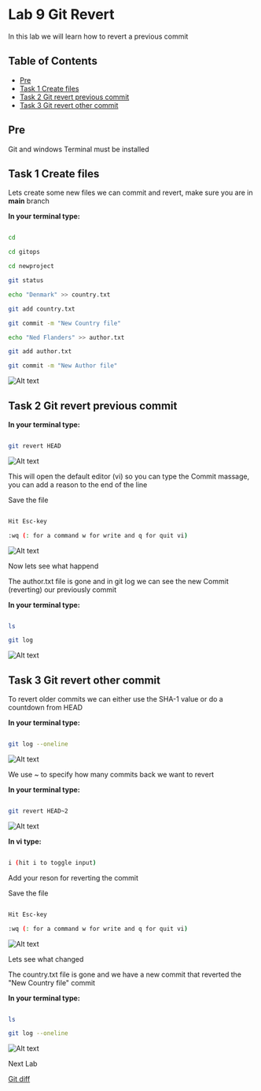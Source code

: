 # Lab 9 Git Revert

In this lab we will learn how to revert a previous commit

## Table of Contents

- [Pre](#pre)
- [Task 1 Create files](#task-1-create-files)
- [Task 2 Git revert previous commit](#task-2-git-revert-previous-commit)
- [Task 3 Git revert other commit](#task-3-revert-other-commit)

## Pre

Git and windows Terminal must be installed

## Task 1 Create files

Lets create some new files we can commit and revert, make sure you are in __main__ branch

__In your terminal type:__

```bash

cd

cd gitops

cd newproject

git status

echo "Denmark" >> country.txt

git add country.txt

git commit -m "New Country file"

echo "Ned Flanders" >> author.txt

git add author.txt

git commit -m "New Author file"

```

![Alt text](pics/001_create_files.png?raw=true "Create files")

## Task 2 Git revert previous commit

__In your terminal type:__

```bash

git revert HEAD

```

![Alt text](pics/002_git_revert.png?raw=true "git revert")

This will open the default editor (vi) so you can type the Commit massage, you can add a reason to the end of the line

Save the file

```bash

Hit Esc-key

:wq (: for a command w for write and q for quit vi)

```

![Alt text](pics/003_git_revert_commit_message.png?raw=true "git revert commit message")

Now lets see what happend

The author.txt file is gone and in git log we can see the new Commit (reverting) our previously commit

__In your terminal type:__

```bash

ls

git log

```

![Alt text](pics/004_git_revert_log.png?raw=true "git revert")

## Task 3 Git revert other commit

To revert older commits we can either use the SHA-1 value or do a countdown from HEAD

__In your terminal type:__

```bash

git log --oneline

```

![Alt text](pics/005_git_log.png?raw=true "git log")

We use ~ to specify how many commits back we want to revert

__In your terminal type:__

```bash

git revert HEAD~2

```

![Alt text](pics/006_git_revert_HEAD_2.png?raw=true "git revert HEAD-2")

__In vi type:__

```bash

i (hit i to toggle input)

```

Add your reson for reverting the commit

Save the file

```bash

Hit Esc-key

:wq (: for a command w for write and q for quit vi)

```

![Alt text](pics/007_git_revert_HEAD_2_comment.png?raw=true "git revert HEAD-2 Comment")

Lets see what changed

The country.txt file is gone and we have a new commit that reverted the "New Country file" commit

__In your terminal type:__

```bash

ls

git log --oneline

```

![Alt text](pics/008_git_revert_log.png?raw=true "git revert result")

Next Lab

[Git diff](../lab10/lab10.md)
